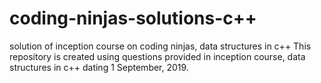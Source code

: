 # coding-ninjas-solutions-c++
solution of inception course on coding ninjas, data structures in c++
This repository is created using questions provided in inception course, data structures in c++ dating 1 September, 2019.
